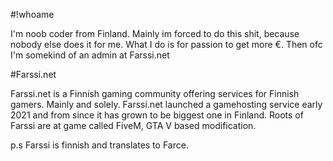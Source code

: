 #!whoame

I'm noob coder from Finland. Mainly im forced to do this shit, because nobody else does it for me. What I do is for passion to get more €. Then ofc I'm somekind of an admin at Farssi.net


#Farssi.net

Farssi.net is a Finnish gaming community offering services for Finnish gamers. Mainly and solely. Farssi.net launched a gamehosting service early 2021 and from since it has grown to be biggest one in Finland. Roots of Farssi are at game called FiveM, GTA V based modification.

p.s Farssi is finnish and translates to Farce. 

